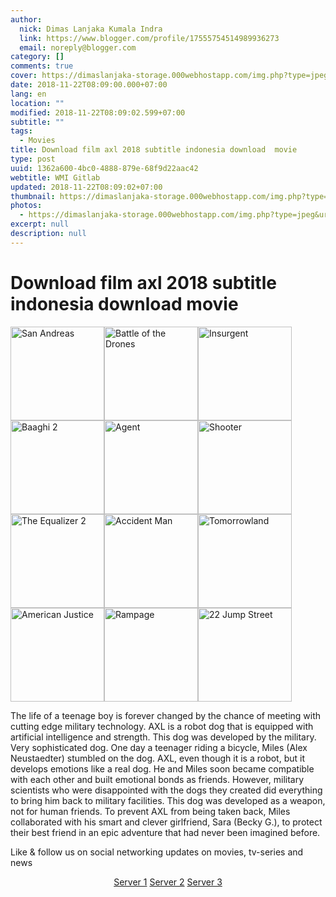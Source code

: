 ```yaml
---
author:
  nick: Dimas Lanjaka Kumala Indra
  link: https://www.blogger.com/profile/17555754514989936273
  email: noreply@blogger.com
category: []
comments: true
cover: https://dimaslanjaka-storage.000webhostapp.com/img.php?type=jpeg&url=https://image.tmdb.org/t/p/w185/qey0tdcOp9kCDdEZuJ87yE3crSe.jpg
date: 2018-11-22T08:09:00.000+07:00
lang: en
location: ""
modified: 2018-11-22T08:09:02.599+07:00
subtitle: ""
tags:
  - Movies
title: Download film axl 2018 subtitle indonesia download  movie
type: post
uuid: 1362a600-4bc0-4888-879e-68f9d22aac42
webtitle: WMI Gitlab
updated: 2018-11-22T08:09:02+07:00
thumbnail: https://dimaslanjaka-storage.000webhostapp.com/img.php?type=jpeg&url=https://image.tmdb.org/t/p/w185/qey0tdcOp9kCDdEZuJ87yE3crSe.jpg
photos:
  - https://dimaslanjaka-storage.000webhostapp.com/img.php?type=jpeg&url=https://image.tmdb.org/t/p/w185/qey0tdcOp9kCDdEZuJ87yE3crSe.jpg
excerpt: null
description: null
---
```


<h1 for="title" class="notranslate">Download film axl 2018 subtitle indonesia download  movie   </h1>  <div id="img-wrap" class="container w3-container">  <img class="img-thumbnail" alt="San Andreas" src="https://dimaslanjaka-storage.000webhostapp.com/img.php?type=jpeg&amp;url=https://image.tmdb.org/t/p/w185/qey0tdcOp9kCDdEZuJ87yE3crSe.jpg" width="150px" height="150px" style="display:inline-block"><img class="img-thumbnail" alt="Battle of the Drones" src="https://dimaslanjaka-storage.000webhostapp.com/img.php?type=jpeg&amp;url=https://image.tmdb.org/t/p/w185/ddkAQzVCb4I4hg4kQlVwLvcjrUI.jpg" width="150px" height="150px" style="display:inline-block"><img class="img-thumbnail" alt="Insurgent" src="https://dimaslanjaka-storage.000webhostapp.com/img.php?type=jpeg&amp;url=https://image.tmdb.org/t/p/w185/6w1VjTPTjTaA5oNvsAg0y4H6bou.jpg" width="150px" height="150px" style="display:inline-block"><img class="img-thumbnail" alt="Baaghi 2" src="https://dimaslanjaka-storage.000webhostapp.com/img.php?type=jpeg&amp;url=https://image.tmdb.org/t/p/w185/gwX6mKjfxBYbq46CoIpcxIAmIMx.jpg" width="150px" height="150px" style="display:inline-block"><img class="img-thumbnail" alt="Agent" src="https://dimaslanjaka-storage.000webhostapp.com/img.php?type=jpeg&amp;url=https://image.tmdb.org/t/p/w185/bDd0JCSv5q1BeRfrbGotVp0xHDd.jpg" width="150px" height="150px" style="display:inline-block"><img class="img-thumbnail" alt="Shooter" src="https://dimaslanjaka-storage.000webhostapp.com/img.php?type=jpeg&amp;url=https://image.tmdb.org/t/p/w185/wCZv0lNx58sfuLT698RYYJVEeTr.jpg" width="150px" height="150px" style="display:inline-block"><img class="img-thumbnail" alt="The Equalizer 2" src="https://dimaslanjaka-storage.000webhostapp.com/img.php?type=jpeg&amp;url=https://image.tmdb.org/t/p/w185/cQvc9N6JiMVKqol3wcYrGshsIdZ.jpg" width="150px" height="150px" style="display:inline-block"><img class="img-thumbnail" alt="Accident Man" src="https://dimaslanjaka-storage.000webhostapp.com/img.php?type=jpeg&amp;url=https://image.tmdb.org/t/p/w185/bHFKej3Dbr8kGRSRHpkoFHq9TJQ.jpg" width="150px" height="150px" style="display:inline-block"><img class="img-thumbnail" alt="Tomorrowland" src="https://dimaslanjaka-storage.000webhostapp.com/img.php?type=jpeg&amp;url=https://image.tmdb.org/t/p/w185/69Cz9VNQZy39fUE2g0Ggth6SBTM.jpg" width="150px" height="150px" style="display:inline-block"><img class="img-thumbnail" alt="American Justice" src="https://dimaslanjaka-storage.000webhostapp.com/img.php?type=jpeg&amp;url=https://image.tmdb.org/t/p/w185/kTwLYt3h6MH8ynwt9wJEbQM9fag.jpg" width="150px" height="150px" style="display:inline-block"><img class="img-thumbnail" alt="Rampage" src="https://dimaslanjaka-storage.000webhostapp.com/img.php?type=jpeg&amp;url=https://image.tmdb.org/t/p/w185/3gIO6mCd4Q4PF1tuwcyI3sjFrtI.jpg" width="150px" height="150px" style="display:inline-block"><img class="img-thumbnail" alt="22 Jump Street" src="https://dimaslanjaka-storage.000webhostapp.com/img.php?type=jpeg&amp;url=https://image.tmdb.org/t/p/w185/gNlV5FhDZ1PjxSv2aqTPS30GEon.jpg" width="150px" height="150px" style="display:inline-block">  </div>  <div class="container w3-container">  <div class="desc"><p class="f-desc"> <span class="notranslate">The life of a teenage boy is forever changed by the chance of meeting with cutting edge military technology.</span> <span class="notranslate">AXL is a robot dog that is equipped with artificial intelligence and strength.</span> <span class="notranslate">This dog was developed by the military.</span> <span class="notranslate">Very sophisticated dog.</span> <span class="notranslate">One day a teenager riding a bicycle, Miles (Alex Neustaedter) stumbled on the dog.</span> <span class="notranslate">AXL, even though it is a robot, but it develops emotions like a real dog.</span> <span class="notranslate">He and Miles soon became compatible with each other and built emotional bonds as friends.</span> <span class="notranslate">However, military scientists who were disappointed with the dogs they created did everything to bring him back to military facilities.</span> <span class="notranslate">This dog was developed as a weapon, not for human friends.</span> <span class="notranslate">To prevent AXL from being taken back, Miles collaborated with his smart and clever girlfriend, Sara (Becky G.), to protect their best friend in an epic adventure that had never been imagined before.</span> </p></div>  <p class="desc"> <span class="notranslate">Like &amp; follow us on social networking updates on movies, tv-series and news</span> </p> </div>  <div class="container w3-container">  <center> <span class="notranslate"><a href="http://menujulink.me/MCR7" target="_blank" title="" alt="" rel="noopener noreferer nofollow">Server 1</a> <a href="http://menujulink.me/KH3OnJ6L" target="_blank" title="" alt="" rel="noopener noreferer nofollow">Server 2</a> <a href="http://menujulink.me/7txlQLT" target="_blank" title="" alt="" rel="noopener noreferer nofollow">Server 3</a></span> </center> </div>  <link href="https://codepen.io/dimaslanjaka/pen/yQaNEp.css" rel="stylesheet">  <script>  function imagE(image_url){        var http = new XMLHttpRequest();        http.open("HEAD", image_url, false);      //http.open("GET", image_url, false);      http.send();      return http.status;      //return http.status != 404;    }    function chx(){  $( "img" ).each(function() {    var image_url = $(this).attr("src");    var img_this = $(this);    if (imagE(image_url) !== 200){      img_this.remove();    }  /*$.get(image_url)      .done(function() {                 }).fail(function() {            img_this.remove();      });*/  });  }/*  setTimeout(function() {  if(typeof jQuery=="undefined") {      var headTag = document.getElementsByTagName("head")[0];      var jqTag = document.createElement("script");      jqTag.type = "text/javascript";      jqTag.src = "https://cdnjs.cloudflare.com/ajax/libs/jquery/3.3.1/jquery.min.js";      jqTag.onload = chx;      headTag.appendChild(jqTag);  } else { chx(); }  }, 500);*/  var limit = 0;  function keluar_ga(){  $( "img" ).each(function() {    var image_url = $(this).attr("src");    var img_this = $(this);    img_this.on("error", function (){ img_this.attr("src", "https://res.cloudinary.com/dimaslanjaka/image/fetch/http://media.wired.com/photos/5926db217034dc5f91becd6b/master/w_900,c_limit/so-logo-s.jpg"); })  });   //return $("body").html("*"+limit+"\n");   //clearInterval(udah);    }    var udah = setInterval(keluar_ga, 100);  </script>